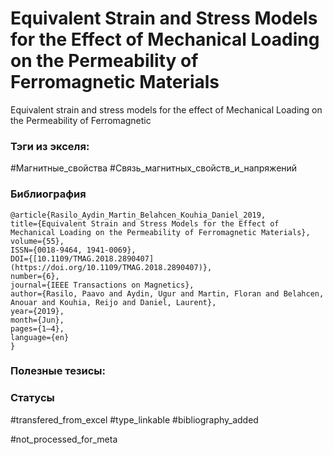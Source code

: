 # Equivalent Strain and Stress Models for the Effect of Mechanical Loading on the Permeability of Ferromagnetic Materials

Equivalent strain and stress models for the effect of Mechanical Loading on the Permeability of Ferromagnetic 

### Тэги из экселя:
#Магнитные_свойства 
#Связь_магнитных_свойств_и_напряжений 

### Библиография
```
@article{Rasilo_Aydin_Martin_Belahcen_Kouhia_Daniel_2019,
title={Equivalent Strain and Stress Models for the Effect of Mechanical Loading on the Permeability of Ferromagnetic Materials},
volume={55},
ISSN={0018-9464, 1941-0069},
DOI={[10.1109/TMAG.2018.2890407](https://doi.org/10.1109/TMAG.2018.2890407)},
number={6},
journal={IEEE Transactions on Magnetics},
author={Rasilo, Paavo and Aydin, Ugur and Martin, Floran and Belahcen, Anouar and Kouhia, Reijo and Daniel, Laurent},
year={2019},
month={Jun},
pages={1–4},
language={en}
}
```

### Полезные тезисы:

### Статусы
#transfered_from_excel 
#type_linkable
#bibliography_added

#not_processed_for_meta
